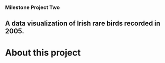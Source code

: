 ### Milestone Project Two
## A data visualization of Irish rare birds recorded in 2005.
# About this project
